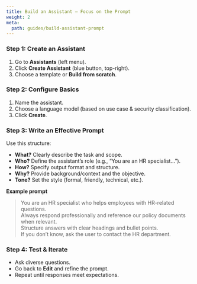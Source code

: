 ```yaml
---
title: Build an Assistant — Focus on the Prompt
weight: 2
meta:
  path: guides/build-assistant-prompt
---
```

### Step 1: Create an Assistant
1. Go to **Assistants** (left menu).
2. Click **Create Assistant** (blue button, top-right).
3. Choose a template or **Build from scratch**.

### Step 2: Configure Basics
1. Name the assistant.
2. Choose a language model (based on use case & security classification).
3. Click **Create**.

### Step 3: Write an Effective Prompt
Use this structure:

- **What?** Clearly describe the task and scope.  
- **Who?** Define the assistant’s role (e.g., “You are an HR specialist…”).  
- **How?** Specify output format and structure.  
- **Why?** Provide background/context and the objective.  
- **Tone?** Set the style (formal, friendly, technical, etc.).

**Example prompt**

> You are an HR specialist who helps employees with HR-related questions.  
> Always respond professionally and reference our policy documents when relevant.  
> Structure answers with clear headings and bullet points.  
> If you don’t know, ask the user to contact the HR department.

### Step 4: Test & Iterate
- Ask diverse questions.
- Go back to **Edit** and refine the prompt.
- Repeat until responses meet expectations.
